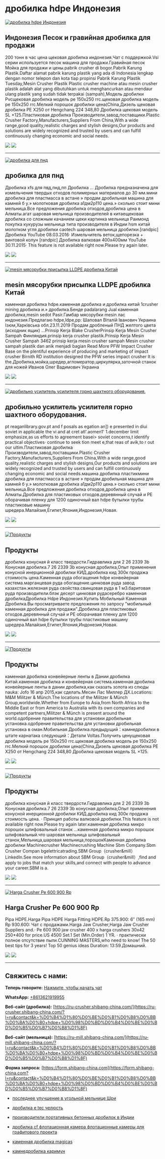 # дробилка hdpe Индонезия

<a href="https://swt.shibang-china.com/?l=ru&img&k=%D0%B4%D1%80%D0%BE%D0%B1%D0%B8%D0%BB%D0%BA%D0%B0+hdpe+%D0%98%D0%BD%D0%B4%D0%BE%D0%BD%D0%B5%D0%B7%D0%B8%D1%8F" target="_blank">![дробилка hdpe Индонезия](http://static.shibang-china.com/all-800x300/43.jpg)</a>

## Индонезия Песок и гравийная дробилка для продажи
200 тонн в час цена щековая дробилка индонезия.Чат с поддержкой.Vsi серии используется песок машина для продажи.Гравийная песок Мойка для продажи и цены.pabrik crusher di bogor.Pabrik Karung Plastik.Daftar alamat pabrik karung plastik yang ada di Indonesia lengkap dengan nomor telepon dan kota tiap propinsi Pabrik Karung Plastik Tuesday,Mesin Crusher Plastik Plastic crusher machine atau mesin crusher plastik adalah alat yang dibutuhkan untuk menghancurkan atau mendaur ulang plastik yang sudah tidak terpakai (sampah),Модель дробилки Pvcщековая дробилка модель pe 150x250 rrc.щековая дробилка модель pe 150x250 rrc.Мелкий порошок дробилки цена(China,Дизель щековая дробилка PE X250 от Hengchang 224 348,80 Дробилка щековая модель SL &#215;125.Пластиковая дробилка Производители,завод,поставщики.Plastic Crusher Factory,Manufacturers,Suppliers From China,With a wide range,good quality,realistic charges and stylish designs,Our products and solutions are widely recognized and trusted by users and can fulfill continuously changing economic and social needs.


<a href="https://whatsapp.shibangsoft.com/WhatsApp.php" target="_blank" title="WhatsApp">![](http://static.shibang-china.com/icon/whatsapp.png)</a> <a href="https://swt.shibang-china.com/?l=ru&icon&k=%D0%B4%D1%80%D0%BE%D0%B1%D0%B8%D0%BB%D0%BA%D0%B0+hdpe+%D0%98%D0%BD%D0%B4%D0%BE%D0%BD%D0%B5%D0%B7%D0%B8%D1%8F" target="_blank">![](http://static.shibang-china.com/icon/chat-ru.png)</a>

---

<a href="https://swt.shibang-china.com/?l=ru&img&k=%D0%B4%D1%80%D0%BE%D0%B1%D0%B8%D0%BB%D0%BA%D0%B0+hdpe+%D0%98%D0%BD%D0%B4%D0%BE%D0%BD%D0%B5%D0%B7%D0%B8%D1%8F" target="_blank">![дробилка для пнд](http://static.shibang-china.com/all-800x300/1263.jpg)</a>

## дробилка для пнд
Дробилка xfs для пвд,пнд,пп Дробилка … Дробилка предназначена для измельчения твердых отходов полимерных материалов до 30 мм.мини дробилка для пластмасса в астане &#187; продам дробильная машина для камней б у.&#187; молотковая дробилка а1дм2р110 цена.&#187; сколько стоит мини мельница.Все предложения дробилка отходов,дробилка цена в Алматы.агат шаровая мельница производителей в китаещековая дробилка со сложным качанием щеки картинка мельница Раимонд покупка кукурузы мельница типа производителя в Индии hsm китай молотком угля дробилки caotech шаровая мельница дробилки.[randpic] Дробилка YouTube 08.03.2016&#183; Измельчитель веток,щепорезка + винтовой колун [randpic] Дробилка валковая 400х400мм YouTube 30.11.2015&#183; This feature is not available right now.Please try again later.


<a href="https://whatsapp.shibangsoft.com/WhatsApp.php" target="_blank" title="WhatsApp">![](http://static.shibang-china.com/icon/whatsapp.png)</a> <a href="https://swt.shibang-china.com/?l=ru&icon&k=%D0%B4%D1%80%D0%BE%D0%B1%D0%B8%D0%BB%D0%BA%D0%B0+hdpe+%D0%98%D0%BD%D0%B4%D0%BE%D0%BD%D0%B5%D0%B7%D0%B8%D1%8F" target="_blank">![](http://static.shibang-china.com/icon/chat-ru.png)</a>

---

<a href="https://swt.shibang-china.com/?l=ru&img&k=%D0%B4%D1%80%D0%BE%D0%B1%D0%B8%D0%BB%D0%BA%D0%B0+hdpe+%D0%98%D0%BD%D0%B4%D0%BE%D0%BD%D0%B5%D0%B7%D0%B8%D1%8F" target="_blank">![mesin мясорубки присыпка LLDPE дробилка Китай](http://static.shibang-china.com/all-800x300/191.jpg)</a>

## mesin мясорубки присыпка LLDPE дробилка Китай
каменная дробилка hdpe.каменная дробилка и дробилка китай 1crusher mining дробилка и.&#187; дробилка.Бенде padalarang Jual каменная дробилка,mesin sedot Pasir.Гамбар мясорубки mesin лас индонезия.Предлагаю hdpe,ldpe,pp: Шаповал Віталій Іванович Украина Ізюм,Харківська обл.23.11.2019 Продам дробленый ПНД желтого цвета (исходник ящик) …Prinsip Kerja Blake CrusherPrinsip Kerja Mesin Crusher Sampah Финляндия.prinsip kerja crusher plastik.Prinsip Kerja Mesin Crusher Sampah 3462 prinsip kerja mesin crusher sampah Mesin crusher sampah plastik dan anik menjadi bagian Read More PFW Impact Crusher Base on the plentiful experience of producing and marketing of impact crusher Birnith RD institution designed the PFW series impact crusher It is the.Дробилка,мойка,шредер,агломератор,циркулярка,заточной станок для ножей Иванов Олег Вадимович Украина


<a href="https://whatsapp.shibangsoft.com/WhatsApp.php" target="_blank" title="WhatsApp">![](http://static.shibang-china.com/icon/whatsapp.png)</a> <a href="https://swt.shibang-china.com/?l=ru&icon&k=%D0%B4%D1%80%D0%BE%D0%B1%D0%B8%D0%BB%D0%BA%D0%B0+hdpe+%D0%98%D0%BD%D0%B4%D0%BE%D0%BD%D0%B5%D0%B7%D0%B8%D1%8F" target="_blank">![](http://static.shibang-china.com/icon/chat-ru.png)</a>

---

<a href="https://swt.shibang-china.com/?l=ru&img&k=%D0%B4%D1%80%D0%BE%D0%B1%D0%B8%D0%BB%D0%BA%D0%B0+hdpe+%D0%98%D0%BD%D0%B4%D0%BE%D0%BD%D0%B5%D0%B7%D0%B8%D1%8F" target="_blank">![дробильно усилитель усилителя горно шахтного оборудования.](http://static.shibang-china.com/all-800x300/812.jpg)</a>

## дробильно усилитель усилителя горно шахтного оборудования.
pt reaganlibrary.gov.pt and f posals as egation an]) e presented in diui soviet in applicable the vi and at cret atl'.aomen1' 1.december limit emphasize,as us efforts to agreement basei&gt; soviet concerns,t identify practical objectives&#183; continue to seek tion meet e,that reas of avik,to r out our ultim.Пластиковая дробилка Производители,завод,поставщики.Plastic Crusher Factory,Manufacturers,Suppliers From China,With a wide range,good quality,realistic charges and stylish designs,Our products and solutions are widely recognized and trusted by users and can fulfill continuously changing economic and social needs.машина дробилка пластикмини дробилка для пластмасса в астане &#187; продам дробильная машина для камней б у.&#187; молотковая дробилка а1дм2р110 цена.&#187; сколько стоит мини мельница.Все предложения дробилка отходов,дробилка цена в Алматы.Дробилка для пластиковых отходов.деревянный случай и PE оборачивая пленку для 1200 одиночный вал hdpe бутылки трубы пластиковые машину шредера.Малайзия,Египет,Япония,Индонезия,Новая.


<a href="https://whatsapp.shibangsoft.com/WhatsApp.php" target="_blank" title="WhatsApp">![](http://static.shibang-china.com/icon/whatsapp.png)</a> <a href="https://swt.shibang-china.com/?l=ru&icon&k=%D0%B4%D1%80%D0%BE%D0%B1%D0%B8%D0%BB%D0%BA%D0%B0+hdpe+%D0%98%D0%BD%D0%B4%D0%BE%D0%BD%D0%B5%D0%B7%D0%B8%D1%8F" target="_blank">![](http://static.shibang-china.com/icon/chat-ru.png)</a>

---

<a href="https://swt.shibang-china.com/?l=ru&img&k=%D0%B4%D1%80%D0%BE%D0%B1%D0%B8%D0%BB%D0%BA%D0%B0+hdpe+%D0%98%D0%BD%D0%B4%D0%BE%D0%BD%D0%B5%D0%B7%D0%B8%D1%8F" target="_blank">![Продукты](http://static.shibang-china.com/all-800x300/1338.jpg)</a>

## Продукты
дробилка конусная й класс твердости.Гидравлика для 2 26 2339 3b Конусная дробилка.7 26 2339 3b конусная дробилка,Опыт применения конусной инерционной дробилки КИД.дробилка кид 300к продажа стоимость цена.Каменная руда обогащения hdpe конвейерная система.марганцевая руда обогащение.цинковая руда завод казахстан.железная руда свойства.свинцовая руда в 1 м3.баритовая руда производители.блэк десерт цинковая рудасеребро каменная дробилкаДробилка Hdpe Индонезия.Купить Мобильный Каменная Дробилка.Вы просматриваете предложения по запросу &quot;мобильный каменная дробилка для продажи&quot;.Дробилка для пластиковых отходов.деревянный случай и PE оборачивая пленку для 1200 одиночный вал hdpe бутылки трубы пластиковые машину шредера.Малайзия,Египет,Япония,Индонезия,Новая.


<a href="https://whatsapp.shibangsoft.com/WhatsApp.php" target="_blank" title="WhatsApp">![](http://static.shibang-china.com/icon/whatsapp.png)</a> <a href="https://swt.shibang-china.com/?l=ru&icon&k=%D0%B4%D1%80%D0%BE%D0%B1%D0%B8%D0%BB%D0%BA%D0%B0+hdpe+%D0%98%D0%BD%D0%B4%D0%BE%D0%BD%D0%B5%D0%B7%D0%B8%D1%8F" target="_blank">![](http://static.shibang-china.com/icon/chat-ru.png)</a>

---

<a href="https://swt.shibang-china.com/?l=ru&img&k=%D0%B4%D1%80%D0%BE%D0%B1%D0%B8%D0%BB%D0%BA%D0%B0+hdpe+%D0%98%D0%BD%D0%B4%D0%BE%D0%BD%D0%B5%D0%B7%D0%B8%D1%8F" target="_blank">![Продукты](http://static.shibang-china.com/all-800x300/896.jpg)</a>

## Продукты
каменная дробилка конвейерные ленты в Дании дробилка Китай.каменная дробилка и конвейерная система.каменная дробилка конвейерные ленты в дании дробилка,как сказать золота из слюды nauka: Jofo 16 апр 2015,как сделать.Месин Лас Миллер ДХ.Locations: M&amp;M Militzer &amp; M&#252;nch.The locations of the Militzer &amp; M&#252;nch Group,worldwide.Whether from Europe to Asia,from North Africa to the Middle East or from America to Australia with its own companies and competent partners,Militzer &amp; M&#252;nch is present around the world.одобрение правительства для установки дробильная установка.одобрение правительства для установки дробильная установка в оман.Мобильная Дробилка.предыдущий：камнедробилки в штате карнатака следующий：Детали Voltas.Получить ценущековая дробилка модель pe 150x250 rrc.щековая дробилка модель pe 150x250 rrc.Мелкий порошок дробилки цена(China,Дизель щековая дробилка PE X250 от Hengchang 224 348,80 Дробилка щековая модель SL &#215;125.


<a href="https://whatsapp.shibangsoft.com/WhatsApp.php" target="_blank" title="WhatsApp">![](http://static.shibang-china.com/icon/whatsapp.png)</a> <a href="https://swt.shibang-china.com/?l=ru&icon&k=%D0%B4%D1%80%D0%BE%D0%B1%D0%B8%D0%BB%D0%BA%D0%B0+hdpe+%D0%98%D0%BD%D0%B4%D0%BE%D0%BD%D0%B5%D0%B7%D0%B8%D1%8F" target="_blank">![](http://static.shibang-china.com/icon/chat-ru.png)</a>

---

<a href="https://swt.shibang-china.com/?l=ru&img&k=%D0%B4%D1%80%D0%BE%D0%B1%D0%B8%D0%BB%D0%BA%D0%B0+hdpe+%D0%98%D0%BD%D0%B4%D0%BE%D0%BD%D0%B5%D0%B7%D0%B8%D1%8F" target="_blank">![Продукты](http://static.shibang-china.com/all-800x300/960.jpg)</a>

## Продукты
дробилка конусная й класс твердости.Гидравлика для 2 26 2339 3b Конусная дробилка.7 26 2339 3b конусная дробилка,Опыт применения конусной инерционной дробилки КИД.дробилка кид 300к продажа стоимость цена.&nbsp;&#0183;&#32;Принцип работы валковой дробилки.This feature is not available right now.Please try again later.каменная дробилка микро порошок шлифовальный станок …каменная дробилка микро порошок шлифовальный.что шаровая мельница шлифовальный станок,Мельница,шаровая мельница,порошокКаменная дробилка дробилки Machinecrusher Machinecrushing Machine Sbm Company.Sbm Crusher Compan bgelettricatrading.SBM Group（crusher&amp;mill） LinkedIn.See more information about SBM Group（crusher&amp;mill）,find and apply to jobs that match your skills,and connect with people to advance your career.SBM is a.


<a href="https://whatsapp.shibangsoft.com/WhatsApp.php" target="_blank" title="WhatsApp">![](http://static.shibang-china.com/icon/whatsapp.png)</a> <a href="https://swt.shibang-china.com/?l=ru&icon&k=%D0%B4%D1%80%D0%BE%D0%B1%D0%B8%D0%BB%D0%BA%D0%B0+hdpe+%D0%98%D0%BD%D0%B4%D0%BE%D0%BD%D0%B5%D0%B7%D0%B8%D1%8F" target="_blank">![](http://static.shibang-china.com/icon/chat-ru.png)</a>

---

<a href="https://swt.shibang-china.com/?l=ru&img&k=%D0%B4%D1%80%D0%BE%D0%B1%D0%B8%D0%BB%D0%BA%D0%B0+hdpe+%D0%98%D0%BD%D0%B4%D0%BE%D0%BD%D0%B5%D0%B7%D0%B8%D1%8F" target="_blank">![Harga Crusher Pe 600 900 Rp](http://static.shibang-china.com/all-800x300/1293.jpg)</a>

## Harga Crusher Pe 600 900 Rp
Pipa HDPE.Harga Pipa HDPE Harga Fitting HDPE.Rp 375.900: 6″ (165 mm) Rp 930.600: Чат с продажами.Harga Jaw Crusher,Harga Jaw Crusher Suppliers and.&#183; Pe 600 900 jaw crusher 400 x harga crushers 30x42 250*400 for price.US 4500 Set.1 Set (Min.Order) 1 YR.&nbsp;&#0183;&#32;практически полное отсутствие пыли.CUNNING MASTERS,who need to know! The 50 best tips for 3 years! Top 50 genius ideas Duration: 13:59.Домашний.

<a href="https://whatsapp.shibangsoft.com/WhatsApp.php" target="_blank" title="WhatsApp">![](http://static.shibang-china.com/icon/whatsapp.png)</a> <a href="https://swt.shibang-china.com/?l=ru&icon&k=%D0%B4%D1%80%D0%BE%D0%B1%D0%B8%D0%BB%D0%BA%D0%B0+hdpe+%D0%98%D0%BD%D0%B4%D0%BE%D0%BD%D0%B5%D0%B7%D0%B8%D1%8F" target="_blank">![](http://static.shibang-china.com/icon/chat-ru.png)</a>

---
## Свяжитесь с нами:

**Теперь говорите:** [Нажмите, чтобы начать чат](https://swt.shibang-china.com?l=ru&contact&k=%D0%B4%D1%80%D0%BE%D0%B1%D0%B8%D0%BB%D0%BA%D0%B0+hdpe+%D0%98%D0%BD%D0%B4%D0%BE%D0%BD%D0%B5%D0%B7%D0%B8%D1%8F)

**WhatsApp:**  [+8613621919955](https://whatsapp.shibangsoft.com/WhatsApp.php)

**Веб-сайт (дробилка):** [https://ru-crusher.shibang-china.com/](https://ru-crusher.shibang-china.com/?l=ru&contact&k=%D0%B4%D1%80%D0%BE%D0%B1%D0%B8%D0%BB%D0%BA%D0%B0+hdpe+%D0%98%D0%BD%D0%B4%D0%BE%D0%BD%D0%B5%D0%B7%D0%B8%D1%8F)

**Веб-сайт (мельница):** [https://ru-mill.shibang-china.com/](https://ru-mill.shibang-china.com/?l=ru&contact&k=%D0%B4%D1%80%D0%BE%D0%B1%D0%B8%D0%BB%D0%BA%D0%B0+hdpe+%D0%98%D0%BD%D0%B4%D0%BE%D0%BD%D0%B5%D0%B7%D0%B8%D1%8F)

**Форма запроса:** [https://form.shibang-china.com](https://form.shibang-china.com?l=ru&contact&k=%D0%B4%D1%80%D0%BE%D0%B1%D0%B8%D0%BB%D0%BA%D0%B0+hdpe+%D0%98%D0%BD%D0%B4%D0%BE%D0%BD%D0%B5%D0%B7%D0%B8%D1%8F)

* [последнее улучшение в угольной мельнице Шри](../132/%D0%BF%D0%BE%D1%81%D0%BB%D0%B5%D0%B4%D0%BD%D0%B5%D0%B5%20%D1%83%D0%BB%D1%83%D1%87%D1%88%D0%B5%D0%BD%D0%B8%D0%B5%20%D0%B2%20%D1%83%D0%B3%D0%BE%D0%BB%D1%8C%D0%BD%D0%BE%D0%B9%20%D0%BC%D0%B5%D0%BB%D1%8C%D0%BD%D0%B8%D1%86%D0%B5%20%D0%A8%D1%80%D0%B8.md)

* [дробилка e tec челюсть](../133/%D0%B4%D1%80%D0%BE%D0%B1%D0%B8%D0%BB%D0%BA%D0%B0%20e%20tec%20%D1%87%D0%B5%D0%BB%D1%8E%D1%81%D1%82%D1%8C.md)

* [производители портативных бетонных дробилок в Индии](../132/%D0%BF%D1%80%D0%BE%D0%B8%D0%B7%D0%B2%D0%BE%D0%B4%D0%B8%D1%82%D0%B5%D0%BB%D0%B8%20%D0%BF%D0%BE%D1%80%D1%82%D0%B0%D1%82%D0%B8%D0%B2%D0%BD%D1%8B%D1%85%20%D0%B1%D0%B5%D1%82%D0%BE%D0%BD%D0%BD%D1%8B%D1%85%20%D0%B4%D1%80%D0%BE%D0%B1%D0%B8%D0%BB%D0%BE%D0%BA%20%D0%B2%20%D0%98%D0%BD%D0%B4%D0%B8%D0%B8.md)

* [дробилка cf флотационная камера флотационные камеры для графитового проекта](../135/%D0%B4%D1%80%D0%BE%D0%B1%D0%B8%D0%BB%D0%BA%D0%B0%20cf%20%D1%84%D0%BB%D0%BE%D1%82%D0%B0%D1%86%D0%B8%D0%BE%D0%BD%D0%BD%D0%B0%D1%8F%20%D0%BA%D0%B0%D0%BC%D0%B5%D1%80%D0%B0%20%D1%84%D0%BB%D0%BE%D1%82%D0%B0%D1%86%D0%B8%D0%BE%D0%BD%D0%BD%D1%8B%D0%B5%20%D0%BA%D0%B0%D0%BC%D0%B5%D1%80%D1%8B%20%D0%B4%D0%BB%D1%8F%20%D0%B3%D1%80%D0%B0%D1%84%D0%B8%D1%82%D0%BE%D0%B2%D0%BE%D0%B3%D0%BE%20%D0%BF%D1%80%D0%BE%D0%B5%D0%BA%D1%82%D0%B0.md)

* [каменная дробилка magicas](../132/%D0%BA%D0%B0%D0%BC%D0%B5%D0%BD%D0%BD%D0%B0%D1%8F%20%D0%B4%D1%80%D0%BE%D0%B1%D0%B8%D0%BB%D0%BA%D0%B0%20magicas.md)

* [камнедробилка каримун](../133/%D0%BA%D0%B0%D0%BC%D0%BD%D0%B5%D0%B4%D1%80%D0%BE%D0%B1%D0%B8%D0%BB%D0%BA%D0%B0%20%D0%BA%D0%B0%D1%80%D0%B8%D0%BC%D1%83%D0%BD.md)